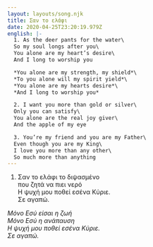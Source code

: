 ```yaml
---
layout: layouts/song.njk
title: Σαν το ελάφι
date: 2020-04-25T23:20:19.979Z
english: |-
  1. As the deer pants for the water\
  So my soul longs after you\
  You alone are my heart’s desire\
  And I long to worship you

  *You alone are my strength, my shield*\
  *To you alone will my spirit yield*\
  *You alone are my hearts desire*\
  *And I long to worship you*

  2. I want you more than gold or silver\
  Only you can satisfy\
  You alone are the real joy giver\
  And the apple of my eye

  3. You’re my friend and you are my Father\
  Even though you are my King\
  I love you more than any other\
  So much more than anything
---
```

1. Σαν το ελάφι το διψασμένο\
που ζητά να πιει νερό\
Η ψυχή μου ποθεί εσένα Κύριε.\
Σε αγαπώ.

*Μόνο Εσύ είσαι η ζωή*\
*Μόνο Εσύ η ανάπαυση*\
*Η ψυχή μου ποθεί εσένα Κύριε.*\
*Σε αγαπώ.*